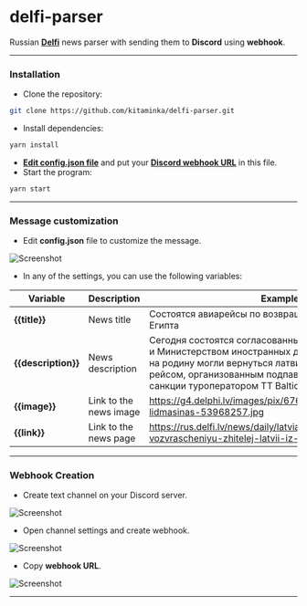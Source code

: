 # delfi-parser
Russian [**Delfi**](https://rus.delfi.lv/) news parser with sending them to **Discord** using **webhook**.
___
### Installation
- Clone the repository:
```bash
git clone https://github.com/kitaminka/delfi-parser.git
```
- Install dependencies:
```bash
yarn install
```
- [**Edit config.json file**](#message-customization) and put your [**Discord webhook URL**](#webhook-creation) in this file.
- Start the program:
```bash
yarn start
```
___
### Message customization
- Edit **config.json** file to customize the message.

![Screenshot](https://i.imgur.com/MeUNPsz.png)

- In any of the settings, you can use the following variables:

| Variable            | Description            | Example value                                                                                                                                                                                                                                                       |
|---------------------|------------------------|---------------------------------------------------------------------------------------------------------------------------------------------------------------------------------------------------------------------------------------------------------------------|
| **{{title}}**       | News title             | Состоятся авиарейсы по возвращению жителей Латвии из Египта                                                                                                                                                                                                         |
| **{{description}}** | News description       | Сегодня состоятся согласованные Министерством сообщения и Министерством иностранных дел авиарейсы из Египта, чтобы на родину могли вернуться латвийцы, которые путешествовали рейсом, организованным подпавшим под антироссийские санкции туроператором TT Baltics. |
| **{{image}}**       | Link to the news image | https://g4.delphi.lv/images/pix/676x385/dSop4_NZRlQ/lidmasina-lidmasinas-53968257.jpg                                                                                                                                                                               |
| **{{link}}**        | Link to the news page  | https://rus.delfi.lv/news/daily/latvia/sostoyatsya-aviarejsy-po-vozvrascheniyu-zhitelej-latvii-iz-egipta.d?id=54123886                                                                                                                                              |
___
### Webhook Creation
- Create text channel on your Discord server.

![Screenshot](https://i.imgur.com/iVO3aYm.png)
- Open channel settings and create webhook.

![Screenshot](https://i.imgur.com/c6PGThG.png)
- Copy **webhook URL**.

![Screenshot](https://i.imgur.com/rTdUSZO.png)
___
